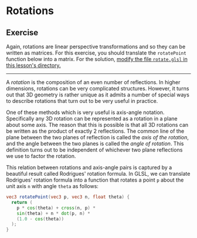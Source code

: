 # Rotations

## Exercise

Again, rotations are linear perspective transformations and so they can be written as matrices. For this exercise, you should translate the `rotatePoint` function below into a matrix. For the solution, <a href="/open/geom-5" target="_blank">modify the file `rotate.glsl` in this lesson's directory.</a>

***

A *rotation* is the composition of an even number of reflections. In higher dimensions, rotations can be very complicated structures.  However, it turns out that 3D geometry is rather unique as it admits a number of special ways to describe rotations that turn out to be very useful in practice.

One of these methods which is very useful is axis-angle notation.  Specifically any 3D rotation can be represented as a rotation in a plane about some axis.  The reason that this is possible is that all 3D rotations can be written as the product of exactly 2 reflections.  The common line of the plane between the two planes of reflection is called the *axis of the rotation*, and the angle between the two planes is called the *angle of rotation*.  This definition turns out to be independent of whichever two plane reflections we use to factor the rotation.

This relation between rotations and axis-angle pairs is captured by a beautiful result called Rodrigues' rotation formula.  In GLSL, we can translate Rodrigues' rotation formula into a function that rotates a point `p` about the unit axis `n` with angle `theta` as follows:

```glsl
vec3 rotatePoint(vec3 p, vec3 n, float theta) {
  return (
    p * cos(theta) + cross(n, p) *
    sin(theta) + n * dot(p, n) *
    (1.0 - cos(theta))
  );
}
```
